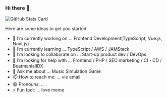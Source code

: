 ### Hi there 👋

![GitHub Stats Card](https://github-readme-stats.vercel.app/api?username=mikana0918&theme=nightowl)

Here are some ideas to get you started:

- 🔭 I’m currently working on ... Frontend Development(TypeScript, Vue.js, Nuxt.js)
- 🌱 I’m currently learning ... TypeScript / AWS / JAMStack 
- 👯 I’m looking to collaborate on ... Start-up product dev / DevOps
- 🤔 I’m looking for help with ... Frontend / PHP / SEO marketing / CI・CD / BeatmaniaIIDX
- 💬 Ask me about ... Music Simulation Game
- 📫 How to reach me: ... vie email
- 😄 Pronouns: ... 
- ⚡ Fun fact: ... love meme
